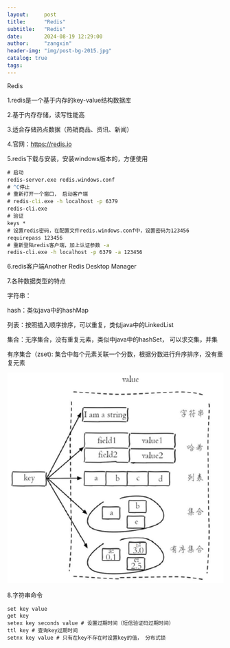 ```yaml
---
layout:     post
title:      "Redis"
subtitle:   "Redis"
date:       2024-08-19 12:29:00
author:     "zangxin"
header-img: "img/post-bg-2015.jpg"
catalog: true
tags:
---
```


Redis

1.redis是一个基于内存的key-value结构数据库

2.基于内存存储，读写性能高

3.适合存储热点数据（热销商品、资讯、新闻）

4.官网：https://redis.io

5.redis下载与安装，安装windows版本的，方便使用

```cmd
# 启动
redis-server.exe redis.windows.conf
# ^C停止
# 重新打开一个窗口， 启动客户端
# redis-cli.exe -h localhost -p 6379
redis-cli.exe
# 验证
keys *
# 设置redis密码，在配置文件redis.windows.conf中，设置密码为123456
requirepass 123456
# 重新登陆redis客户端，加上认证参数 -a 
redis-cli.exe -h localhost -p 6379 -a 123456
```

6.redis客户端Another Redis Desktop Manager

7.各种数据类型的特点

字符串：

hash：类似java中的hashMap

列表：按照插入顺序排序，可以重复，类似java中的LinkedList

集合：无序集合，没有重复元素，类似中java中的hashSet， 可以求交集，并集

有序集合（zset): 集合中每个元素关联一个分数，根据分数进行升序排序，没有重复元素

<img src="./../img/md-img/2024-08-19-redis/image-20221130190150749-1724043519913-1.png" alt="image-20221130190150749" style="zoom: 67%;" />

8.字符串命令

```shell
set key value
get key
setex key seconds value # 设置过期时间（短信验证码过期时间）
ttl key # 查询key过期时间
setnx key value # 只有在key不存在时设置key的值， 分布式锁
```



